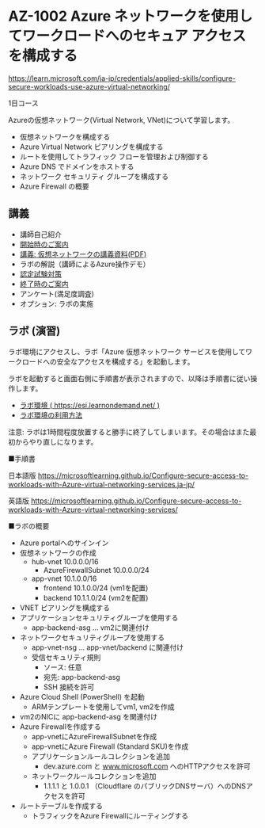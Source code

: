 # AZ-1002 Azure ネットワークを使用してワークロードへのセキュア アクセスを構成する

https://learn.microsoft.com/ja-jp/credentials/applied-skills/configure-secure-workloads-use-azure-virtual-networking/

1日コース

Azureの仮想ネットワーク(Virtual Network, VNet)について学習します。

- 仮想ネットワークを構成する
- Azure Virtual Network ピアリングを構成する
- ルートを使用してトラフィック フローを管理および制御する
- Azure DNS でドメインをホストする
- ネットワーク セキュリティ グループを構成する
- Azure Firewall の概要

## 講義

- 講師自己紹介
- [開始時のご案内](../opening.md)
- [講義: 仮想ネットワークの講義資料(PDF)](../AZ-104-2023/pdf/仮想ネットワークの概要.pdf)
- ラボの解説（講師によるAzure操作デモ）
- [認定試験対策](exam.md)
- [終了時のご案内](../closing-cloudslice.md)
- アンケート(満足度調査)
- オプション: ラボの実施

## ラボ (演習)

ラボ環境にアクセスし、ラボ「Azure 仮想ネットワーク サービスを使用してワークロードへの安全なアクセスを構成する」を起動します。

ラボを起動すると画面右側に手順書が表示されますので、以降は手順書に従い操作します。

- [ラボ環境 ( https://esi.learnondemand.net/ )](https://esi.learnondemand.net/)
- [ラボ環境の利用方法](../ラボ環境の利用方法.pdf)

注意: ラボは1時間程度放置すると勝手に終了してしまいます。その場合はまた最初からやり直しになります。

■手順書

日本語版
https://microsoftlearning.github.io/Configure-secure-access-to-workloads-with-Azure-virtual-networking-services.ja-jp/

英語版
https://microsoftlearning.github.io/Configure-secure-access-to-workloads-with-Azure-virtual-networking-services/

■ラボの概要

- Azure portalへのサインイン
- 仮想ネットワークの作成
  - hub-vnet 10.0.0.0/16
    - AzureFirewallSubnet 10.0.0.0/24
  - app-vnet 10.1.0.0/16
    - frontend 10.1.0.0/24 (vm1を配置)
    - backend 10.1.1.0/24 (vm2を配置)
- VNET ピアリングを構成する
- アプリケーションセキュリティグループを使用する
  - app-backend-asg ... vm2に関連付け
- ネットワークセキュリティグループを使用する
  - app-vnet-nsg ... app-vnet/backend に関連付け
  - 受信セキュリティ規則
    - ソース: 任意
    - 宛先: app-backend-asg
    - SSH 接続を許可
- Azure Cloud Shell (PowerShell) を起動
  - ARMテンプレートを使用してvm1, vm2を作成
- vm2のNICに app-backend-asg を関連付け
- Azure Firewallを作成する
  - app-vnetにAzureFirewallSubnetを作成
  - app-vnetにAzure Firewall (Standard SKU)を作成
  - アプリケーションルールコレクションを追加
    - dev.azure.com と www.microsoft.com へのHTTPアクセスを許可
  - ネットワークルールコレクションを追加
    - 1.1.1.1 と 1.0.0.1 （Cloudflare のパブリックDNSサーバ）へのDNSアクセスを許可
- ルートテーブルを作成する
  - トラフィックをAzure Firewallにルーティングする
